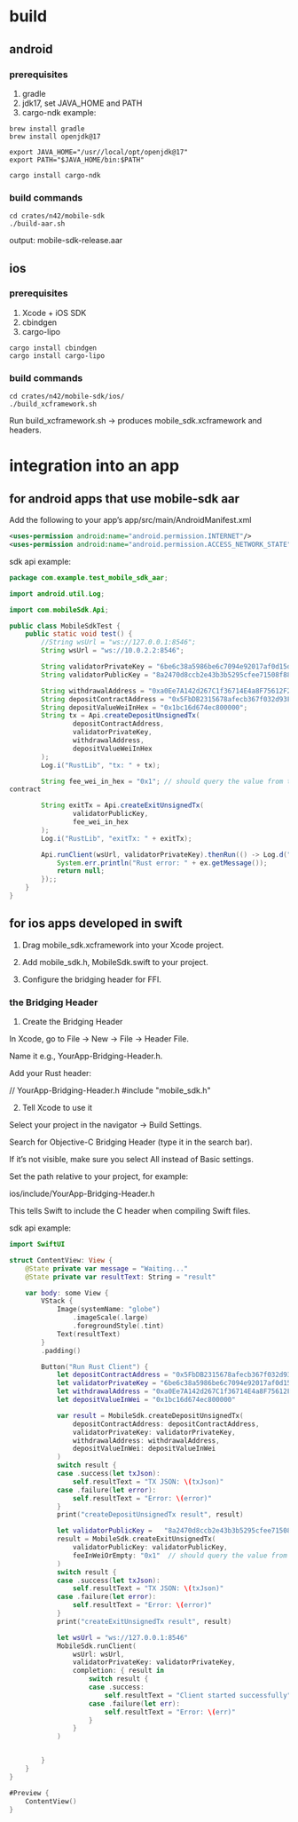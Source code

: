 # build
## android
### prerequisites
1. gradle
2. jdk17, set JAVA_HOME and PATH
3. cargo-ndk
example:
```shell
brew install gradle
brew install openjdk@17

export JAVA_HOME="/usr//local/opt/openjdk@17"
export PATH="$JAVA_HOME/bin:$PATH"

cargo install cargo-ndk
```

### build commands
```shell
cd crates/n42/mobile-sdk
./build-aar.sh
```

output:
mobile-sdk-release.aar

## ios
### prerequisites
1. Xcode + iOS SDK
2. cbindgen
3. cargo-lipo
```shell
cargo install cbindgen
cargo install cargo-lipo
```
### build commands
```shell
cd crates/n42/mobile-sdk/ios/
./build_xcframework.sh
```

Run build_xcframework.sh → produces mobile_sdk.xcframework and headers.

# integration into an app
## for android apps that use mobile-sdk aar

Add the following to your app’s app/src/main/AndroidManifest.xml
```xml
<uses-permission android:name="android.permission.INTERNET"/>
<uses-permission android:name="android.permission.ACCESS_NETWORK_STATE"/>
```

sdk api example:
```java
package com.example.test_mobile_sdk_aar;

import android.util.Log;

import com.mobileSdk.Api;

public class MobileSdkTest {
    public static void test() {
        //String wsUrl = "ws://127.0.0.1:8546";
        String wsUrl = "ws://10.0.2.2:8546";

        String validatorPrivateKey = "6be6c38a5986be6c7094e92017af0d15da0af6857362e2ba0c2103c3eb893eec";
        String validatorPublicKey = "8a2470d8ccb2e43b3b5295cfee71508f8808e166e5f152d5af9fe022d95e300dc7c5814f2c9eb71e2da8412beb61c53a";

        String withdrawalAddress = "0xa0Ee7A142d267C1f36714E4a8F75612F20a79720";
        String depositContractAddress = "0x5FbDB2315678afecb367f032d93F642f64180aa3";
        String depositValueWeiInHex = "0x1bc16d674ec800000";
        String tx = Api.createDepositUnsignedTx(
                depositContractAddress,
                validatorPrivateKey,
                withdrawalAddress,
                depositValueWeiInHex
        );
        Log.i("RustLib", "tx: " + tx);

        String fee_wei_in_hex = "0x1"; // should query the value from the exit
contract

        String exitTx = Api.createExitUnsignedTx(
                validatorPublicKey,
                fee_wei_in_hex
        );
        Log.i("RustLib", "exitTx: " + exitTx);

        Api.runClient(wsUrl, validatorPrivateKey).thenRun(() -> Log.d("APP", "Rust async done")).exceptionally(ex -> {
            System.err.println("Rust error: " + ex.getMessage());
            return null;
        });;
    }
}
```

## for ios apps developed in swift

1. Drag mobile_sdk.xcframework into your Xcode project.

2. Add mobile_sdk.h, MobileSdk.swift to your project.

3. Configure the bridging header for FFI.

### the Bridging Header
1. Create the Bridging Header

In Xcode, go to File → New → File → Header File.

Name it e.g., YourApp-Bridging-Header.h.

Add your Rust header:

// YourApp-Bridging-Header.h
#include "mobile_sdk.h"

2. Tell Xcode to use it

Select your project in the navigator → Build Settings.

Search for Objective-C Bridging Header (type it in the search bar).

If it’s not visible, make sure you select All instead of Basic settings.

Set the path relative to your project, for example:

ios/include/YourApp-Bridging-Header.h

This tells Swift to include the C header when compiling Swift files.

sdk api example:
```swift
import SwiftUI

struct ContentView: View {
    @State private var message = "Waiting..."
    @State private var resultText: String = "result"

    var body: some View {
        VStack {
            Image(systemName: "globe")
                .imageScale(.large)
                .foregroundStyle(.tint)
            Text(resultText)
        }
        .padding()

        Button("Run Rust Client") {
            let depositContractAddress = "0x5FbDB2315678afecb367f032d93F642f64180aa3";
            let validatorPrivateKey = "6be6c38a5986be6c7094e92017af0d15da0af6857362e2ba0c2103c3eb893eec"
            let withdrawalAddress = "0xa0Ee7A142d267C1f36714E4a8F75612F20a79720"
            let depositValueInWei = "0x1bc16d674ec800000"

            var result = MobileSdk.createDepositUnsignedTx(
                depositContractAddress: depositContractAddress,
                validatorPrivateKey: validatorPrivateKey,
                withdrawalAddress: withdrawalAddress,
                depositValueInWei: depositValueInWei
            )
            switch result {
            case .success(let txJson):
                self.resultText = "TX JSON: \(txJson)"
            case .failure(let error):
                self.resultText = "Error: \(error)"
            }
            print("createDepositUnsignedTx result", result)

            let validatorPublicKey =   "8a2470d8ccb2e43b3b5295cfee71508f8808e166e5f152d5af9fe022d95e300dc7c5814f2c9eb71e2da8412beb61c53a"
            result = MobileSdk.createExitUnsignedTx(
                validatorPublicKey: validatorPublicKey,
                feeInWeiOrEmpty: "0x1"  // should query the value from the exit
            )
            switch result {
            case .success(let txJson):
                self.resultText = "TX JSON: \(txJson)"
            case .failure(let error):
                self.resultText = "Error: \(error)"
            }
            print("createExitUnsignedTx result", result)

            let wsUrl = "ws://127.0.0.1:8546"
            MobileSdk.runClient(
                wsUrl: wsUrl,
                validatorPrivateKey: validatorPrivateKey,
                completion: { result in
                    switch result {
                    case .success:
                        self.resultText = "Client started successfully"
                    case .failure(let err):
                        self.resultText = "Error: \(err)"
                    }
                }
            )


        }
    }
}

#Preview {
    ContentView()
}
```
